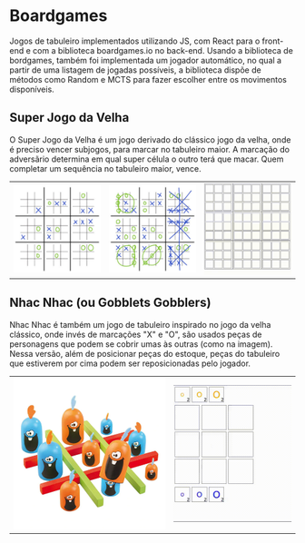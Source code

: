 # Boardgames

Jogos de tabuleiro implementados utilizando JS, com React para o front-end e com a biblioteca boardgames.io no back-end. Usando a biblioteca de bordgames, também foi implementada um jogador automático, no qual a partir de uma listagem de jogadas possíveis, a biblioteca dispõe de métodos como Random e MCTS para fazer escolher entre os movimentos disponíveis.

## Super Jogo da Velha

O Super Jogo da Velha é um jogo derivado do clássico jogo da velha, onde é preciso vencer subjogos, para marcar no tabuleiro maior. A marcação do adversãrio determina em qual super célula o outro terá que macar. Quem completar um sequência no tabuleiro maior, vence.

|   |   |   |
| - | - | - |
| <img src="assets/super0.jpg " width="300" /> | <img src="assets/super1.jpg " width="300" /> | <img src="assets/super.gif " width="300" /> |

## Nhac Nhac (ou Gobblets Gobblers)

Nhac Nhac é também um jogo de tabuleiro inspirado no jogo da velha clássico, onde invés de marcações "X" e "O", são usados peças de personagens que podem se cobrir umas às outras (como na imagem). Nessa versão, além de posicionar peças do estoque, peças do tabuleiro que estiverem por cima podem ser reposicionadas pelo jogador.

|   |   |
| - | - |
| <img src="assets/nhac_nhac.png " width="450" /> | <img src="assets/nhac_nhac.gif" width="350" /> |


